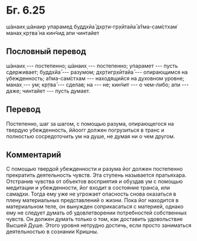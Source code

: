 # Бг. 6.25
ш́анаих̣ ш́анаир упарамед
буддхйа̄ дхр̣ти-гр̣хӣтайа̄
а̄тма-сам̇стхам̇ манах̣ кр̣тва̄
на кин̃чид апи чинтайет
## Пословный перевод

ш́анаих̣ --- постепенно; ш́анаих̣ --- постепенно; упарамет --- пусть
сдерживает; буддхйа̄ --- разумом; дхр̣тигр̣хӣтайа̄ --- опирающимся на
убежденность; а̄тма-сам̇стхам --- находящийся на духовном уровне; манах̣
--- ум; кр̣тва̄ --- сделав; на --- не; кин̃чит --- о чем-либо; апи ---
даже; чинтайет --- пусть думает.

## Перевод

Постепенно, шаг за шагом, с помощью разума, опирающегося на твердую
убежденность, ййоогг должен погрузиться в транс и полностью
сосредоточить ум на душе, не думая ни о чем другом.

## Комментарий

С помощью твердой убежденности и разума йог должен постепенно прекратить
деятельность чувств. Эта ступень называется пратьяхара. Отстранив
чувства от объектов восприятия и обуздав ум с помощью медитации и
убежденности, йог входит в состояние транса, или самадхи. Тогда ему уже
не угрожает опасность снова оказаться в плену материальных представлений
о жизни. Пока йог находится в материальном теле, он вынужден
соприкасаться с материей, однако ему не следует думать об удовлетворении
потребностей собственных чувств. Он должен думать только о том, как
доставить удовольствие Высшей Душе. Этого уровня нетрудно достичь, если
просто заниматься деятельностью в сознании Кришны.
